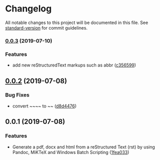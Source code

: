 # Changelog

All notable changes to this project will be documented in this file. See [standard-version](https://github.com/conventional-changelog/standard-version) for commit guidelines.

### [0.0.3](https://github.com/ALT-F1/restructuredtext-to-pdf-docx-html-using-pandoc-miktex/compare/v0.0.2...v0.0.3) (2019-07-10)


### Features

* add new  reStructuredText markups such as abbr ([c356599](https://github.com/ALT-F1/restructuredtext-to-pdf-docx-html-using-pandoc-miktex/commit/c356599))



## [0.0.2](https://github.com/ALT-F1/restructuredtext-to-pdf-docx-html-using-pandoc-miktex/compare/v0.0.1...v0.0.2) (2019-07-08)


### Bug Fixes

* convert ~~~~ to ~~ ([d8d4476](https://github.com/ALT-F1/restructuredtext-to-pdf-docx-html-using-pandoc-miktex/commit/d8d4476))



## 0.0.1 (2019-07-08)


### Features

* Generate a pdf, docx and html from a reStructured Text (rst) by using Pandoc, MiKTeX and Windows Batch Scripting ([1fea033](https://github.com/ALT-F1/restructuredtext-to-pdf-docx-html-using-pandoc-miktex/commit/1fea033))

